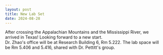 ```yaml
---
layout: post
title: New Lab Set
date: 2024-08-28
---
```


After crossing the Appalachian Mountains and the Mississippi River, we arrived in Texas! Looking forward to a new start. \
Dr. Zhao's office will be at Research Building 6, Rm 5.222. The lab space will be Rm 5.406 and 5.416, shared with Dr. Pettitt's group.

